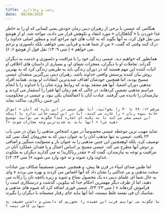 ```yaml
---
title:  رحمت و وفاداری
date:  08/08/2019
---
```


هنگامی که عیسی با برخی از رهبران دینی زمان خودش یعنی کسانی که او را به خاطر غذا خوردن با « گناهکاران » مورد انتقاد و نکوهش قرار می دادند، مواجه شد، او از هوشع نبی نقل قول کرد، به آنها بگوید که به کتاب های خود مراجع کنند و منظور اصلی خداوند را درک کنند وقتی که گفت، « من از شما هدیه و قربانی نمی خواهم، بلکه دلسوزی و ترحم می خواهم » ( متی ۹: ۱۳؛ نقل قول از هوشع ۶: ۶).

همانطور که خواهیم دید، عیسی زندگی خود را با مراقبت و دلسوزی و خدمت به دیگران گذراند. تعاملات او با دیگران، معجزات شفای او، و بسیاری از داستان های اخلاقی او اثبات کننده این مهم هستند که در دوران زندگی باید به طریقی زندگی کرد که به بهترین روش بیان کننده پرستش واقعی خداوند باشد. رهبران دینی بزرگترین منتقدان عیسی مسیح بودند، اما همچنین خودشان اهداف شدیدترین انتقادات او بودند. همانند افراد مذهبی دوران اشعیا، آنها هم معتقد بودند که روابط ویژه شان را با خداوند را با انجام مراسم مذهبی تضمین کردهاند، در حالی که هم زمان آنها فقرا را استثمار می کردند و نیازمندان را نادیده می گرفتند. عبادت آنان با اعمالشان یکی نبود، و عیسی در محکومیت این چنین ریاکاری، ساکت نماند.

`مرقس ۱۲: ۳۸ تا ۴۰ را بخوانید، آیا نظر عیسی در این باره که آنان « اموال خانهٔ بیوه زنان » را غارت می کنند، آیا در این لیست جائی ندارد یا اینکه این عیسی سعی می کند تا به نکته ای اشاره کند؟ چگونه می توانید توضیح دهید چرا « آنها باید به شدیدترین وجه مجازات شوند »؟`

شاید مهیب ترین موعظه عیسی مخصوصاً در مورد اشخاص مذهبی را بتوان در متی باب ۲۳ یافت. عیسی نه تنها مذهب آنان را به عنوان دینی که به محرومان کمک نمی کند توصیف کرد، بلکه اوهمچنین این چنین مذهبی را به عنوان بار و مسؤلیت سنگین و اضافی بر دوش آنها مطرح می کند. عیسی مسیح بر اساس اعمال و یا فقدان عملکرد آنان در مراقبت و توجه به نیازمندان، گفت که « چقدر ریاکارید! نه می گذارید دیگران به ملکوت خداوند وارد شوند و نه خود وارد می شوید »( متی ۲۳: ۱۳).

اما طنین صدای انبیاء در قرن ها پیش، و همچنین عیسی مستقیماً شکاف بین عبادات سخت مذهبی و بی عدالتی را نشان داد که آنها اغماض می کردند و بهره می بردند « وای به حال شما ای علمای دینی ده یک محصول نعناع و شوید و زیره باغچه تان را زکات می دهید، اما از طرف دیگر مهمترین احکام خدا که نیکویی، گذشت و درستکاری است را فراموش کردهاند » ( متی ۲۳: ۲۳). عیسی فوری اضافه کرد که شیوه های مذهبی و مناسک آن فی نفسه غلط نیستند، اما آنها نباید جای رفتار منصفانه با دیگران را بگیرند.

`ما چگونه می توانیم فریب این عقیده را نخوریم که دانستن و داشتن حقیقت به تنهایی کافی نیست ؟`